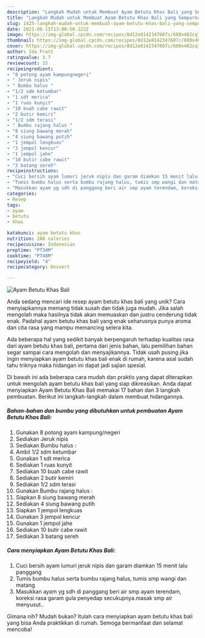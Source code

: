 ```yaml
---
description: "Langkah Mudah untuk Membuat Ayam Betutu Khas Bali yang Sempurna"
title: "Langkah Mudah untuk Membuat Ayam Betutu Khas Bali yang Sempurna"
slug: 1425-langkah-mudah-untuk-membuat-ayam-betutu-khas-bali-yang-sempurna
date: 2021-06-15T13:00:50.222Z
image: https://img-global.cpcdn.com/recipes/8d12e8142347607c/680x482cq70/ayam-betutu-khas-bali-foto-resep-utama.jpg
thumbnail: https://img-global.cpcdn.com/recipes/8d12e8142347607c/680x482cq70/ayam-betutu-khas-bali-foto-resep-utama.jpg
cover: https://img-global.cpcdn.com/recipes/8d12e8142347607c/680x482cq70/ayam-betutu-khas-bali-foto-resep-utama.jpg
author: Ida Pratt
ratingvalue: 3.7
reviewcount: 15
recipeingredient:
- "8 potong ayam kampungnegeri"
- " Jeruk nipis"
- " Bumbu halus "
- "1/2 sdm ketumbar"
- "1 sdt merica"
- "1 ruas kunyit"
- "10 buah cabe rawit"
- "2 butir kemiri"
- "1/2 sdm terasi"
- " Bumbu rajang halus "
- "8 siung bawang merah"
- "4 siung bawang putih"
- "1 jempol lengkuas"
- "3 jempol kencur"
- "1 jempol jahe"
- "10 butir cabe rawit"
- "3 batang sereh"
recipeinstructions:
- "Cuci bersih ayam lumuri jeruk nipis dan garam diamkan 15 menit lalu panggang"
- "Tumis bumbu halus serta bumbu rajang halus, tumis smp wangi dan matang"
- "Masukkan ayam yg sdh di panggang beri air smp ayam terendam, koreksi rasa garam gula penyedap secukupnya.masak smp air menyusut.."
categories:
- Resep
tags:
- ayam
- betutu
- khas

katakunci: ayam betutu khas 
nutrition: 208 calories
recipecuisine: Indonesian
preptime: "PT34M"
cooktime: "PT48M"
recipeyield: "4"
recipecategory: Dessert

---
```



![Ayam Betutu Khas Bali](https://img-global.cpcdn.com/recipes/8d12e8142347607c/680x482cq70/ayam-betutu-khas-bali-foto-resep-utama.jpg)

Anda sedang mencari ide resep ayam betutu khas bali yang unik? Cara menyiapkannya memang tidak susah dan tidak juga mudah. Jika salah mengolah maka hasilnya tidak akan memuaskan dan justru cenderung tidak enak. Padahal ayam betutu khas bali yang enak seharusnya punya aroma dan cita rasa yang mampu memancing selera kita.



Ada beberapa hal yang sedikit banyak berpengaruh terhadap kualitas rasa dari ayam betutu khas bali, pertama dari jenis bahan, lalu pemilihan bahan segar sampai cara mengolah dan menyajikannya. Tidak usah pusing jika ingin menyiapkan ayam betutu khas bali enak di rumah, karena asal sudah tahu triknya maka hidangan ini dapat jadi sajian spesial.


Di bawah ini ada beberapa cara mudah dan praktis yang dapat diterapkan untuk mengolah ayam betutu khas bali yang siap dikreasikan. Anda dapat menyiapkan Ayam Betutu Khas Bali memakai 17 bahan dan 3 langkah pembuatan. Berikut ini langkah-langkah dalam membuat hidangannya.

<!--inarticleads1-->

##### Bahan-bahan dan bumbu yang dibutuhkan untuk pembuatan Ayam Betutu Khas Bali:

1. Gunakan 8 potong ayam kampung/negeri
1. Sediakan  Jeruk nipis
1. Sediakan  Bumbu halus :
1. Ambil 1/2 sdm ketumbar
1. Gunakan 1 sdt merica
1. Sediakan 1 ruas kunyit
1. Sediakan 10 buah cabe rawit
1. Sediakan 2 butir kemiri
1. Sediakan 1/2 sdm terasi
1. Gunakan  Bumbu rajang halus :
1. Siapkan 8 siung bawang merah
1. Sediakan 4 siung bawang putih
1. Siapkan 1 jempol lengkuas
1. Gunakan 3 jempol kencur
1. Gunakan 1 jempol jahe
1. Sediakan 10 butir cabe rawit
1. Sediakan 3 batang sereh




<!--inarticleads2-->

##### Cara menyiapkan Ayam Betutu Khas Bali:

1. Cuci bersih ayam lumuri jeruk nipis dan garam diamkan 15 menit lalu panggang
1. Tumis bumbu halus serta bumbu rajang halus, tumis smp wangi dan matang
1. Masukkan ayam yg sdh di panggang beri air smp ayam terendam, koreksi rasa garam gula penyedap secukupnya.masak smp air menyusut..




Gimana nih? Mudah bukan? Itulah cara menyiapkan ayam betutu khas bali yang bisa Anda praktikkan di rumah. Semoga bermanfaat dan selamat mencoba!
